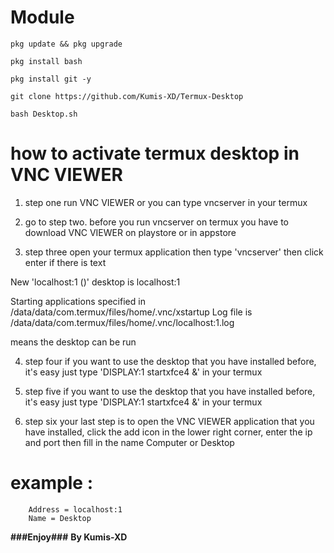 # Module

    pkg update && pkg upgrade

    pkg install bash

    pkg install git -y

    git clone https://github.com/Kumis-XD/Termux-Desktop

    bash Desktop.sh


# how to activate termux desktop in VNC VIEWER

1) step one run VNC VIEWER or you can type vncserver in your termux

2) go to step two. before you run vncserver on termux
you have to download VNC VIEWER on playstore or in appstore

3) step three open your termux application then type 'vncserver'
then click enter if there is text

New 'localhost:1 ()' desktop is localhost:1

Starting applications specified in /data/data/com.termux/files/home/.vnc/xstartup
Log file is /data/data/com.termux/files/home/.vnc/localhost:1.log

means the desktop can be run

4) step four if you want to use the desktop that you have installed
before, it's easy just type 'DISPLAY:1 startxfce4 &' in your termux

5) step five if you want to use the desktop that you have 
installed before, it's easy just type 'DISPLAY:1 startxfce4 &'
in your termux

6) step six your last step is to open the VNC VIEWER application
that you have installed, click the add icon in the lower right
corner, enter the ip and port then fill in the name Computer or
Desktop

# example :

        Address = localhost:1
        Name = Desktop


__###Enjoy###__
__By Kumis-XD__
